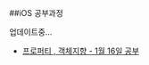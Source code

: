 ##iOS 공부과정

업데이트중...

* [ 프로퍼티 , 객체지향 - 1월 16일 공부](https://github.com/parkchanwoong/i.chanwoong.park/blob/master/Class/Class170116.md)